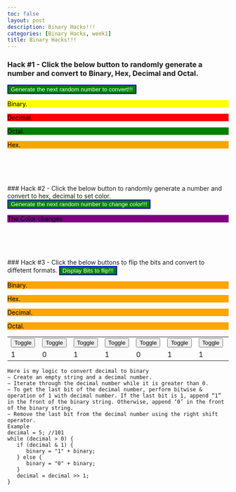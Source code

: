 ```yaml
---
toc: false
layout: post
description: Binary Hacks!!!
categories: [Binary Hacks, week1]
title: Binary Hacks!!!
---
```

### Hack #1 - Click the below button to randomly generate a number and convert to Binary, Hex, Decimal and Octal.

<button name="button" onclick="getRandomBinaryHack1()" style="background-color:green; border-color:blue; color:white">Generate the next random number to convert!!!</button>
<br/>

<p id="randomBinary" style="background-color:yellow; color:black">Binary.</p>
<p id="randomDecimal" style="background-color:red; color:black">Decimal.</p>
<p id="randomOctal" style="background-color:green; color:black">Octal.</p>
<p id="randomHex" style="background-color:orange; color:black">Hex.</p>
<br/><br/><br/><br/>
### Hack #2 - Click the below button to randomly generate a number and convert to hex, decimal to set color.
<button name="button" onclick="getRandomBinaryHack2()" style="background-color:green; border-color:blue; color:white">Generate the next random number to change color!!!</button>
<br/>
<p id="colorBox" style="background-color:purple; color:black">The Color changes</p>
<p id="colorBoxHex"></p>
<br/><br/><br/><br/>
### Hack #3 - Click the below buttons to flip the bits and convert to diffetent formats.
<button name="button" onclick="displayBits()" style="background-color:green; border-color:blue; color:white">Display Bits to flip!!!</button>
<p id="randomBinaryP" style="background-color:orange; color:black">Binary.</p>
<p id="randomHexP" style="background-color:orange; color:black">Hex.</p>
<p id="randomDecimalP" style="background-color:orange; color:black">Decimal.</p>
<p id="randomOctalP" style="background-color:orange; color:black">Octal.</p>

<table style="width:100%">
  <tr>
    <td><button id="tbit7" onclick="bitToggle(7)" >Toggle</button></td>
    <td><button id="tbit6" onclick="bitToggle(6)" >Toggle</button></td>
    <td><button id="tbit5" onclick="bitToggle(5)" >Toggle</button></td>
    <td><button id="tbit4" onclick="bitToggle(4)" >Toggle</button></td>
    <td><button id="tbit3" onclick="bitToggle(3)" >Toggle</button></td>
    <td><button id="tbit2" onclick="bitToggle(2)" >Toggle</button></td>
    <td><button id="tbit1" onclick="bitToggle(1)" >Toggle</button></td>
    <td><button id="tbit0" onclick="bitToggle(0)" >Toggle</button></td>
    
  </tr>
  <tr>
    <td id="bit0">1</td>
    <td id="bit1">0</td>
    <td id="bit2">1</td>
    <td id="bit3">1</td>
    <td id="bit4">0</td>
    <td id="bit5">1</td>
    <td id="bit6">1</td>
    <td id="bit7">0</td>
  </tr>
</table>

<script>
// this function is called upon button click
function getRandomBinaryHack1() {
	var time = new Date().getMilliseconds(); //get current time
	var random = time % 100; // get the value < 100
	var val = random;					       

    document.getElementById("randomBinary").innerHTML = "Binary: " + random.toString(2); 
    document.getElementById("randomDecimal").innerHTML = "Decimal: " + random.toString(10); 
    document.getElementById("randomOctal").innerHTML = "Octal: " + random.toString(8); 
    document.getElementById("randomHex").innerHTML = "Hexadecimal: 0x" + random.toString(16);
	
}
						       
// this function is called upon button click
function getRandomBinaryHack2() {
	var time = new Date().getMilliseconds(); //get current time
	var val = time % 100; // get the value < 100
	var hex = val.toString(16);
	
	// Set color					     
    document.getElementById("colorBox").style.backgroundColor = `rgb(${val}, ${val}, ${val})`;
    document.getElementById("colorBox").innerHTML = "Color Code: rgb(" + val + "," + val + "," + val + ")";
    document.getElementById("colorBoxHex").innerHTML = "Hex#" + hex + hex + hex;
}
						       
var gDecimal = 14;
function displayBits() {
    //decimal = 10; //101
    var binary = "";
    //document.write("Hello, Coding Ground!");
    //while (decimal > 0) {
    decimal = gDecimal;
    for (i = 7; i > -1; i--) {
       bitid = "bit" + i;
       
       if (decimal & 1) {
          binary = "1" + binary;
          document.getElementById(bitid).innerHTML = "1";
       } else {
          binary = "0" + binary;
          document.getElementById(bitid).innerHTML = "0";
       }
       decimal = decimal >> 1;
    }
   document.getElementById("randomBinaryP").innerHTML = "Binary: " + binary;
   document.getElementById("randomHexP").innerHTML = "Hexadecimal: 0x" +gDecimal.toString(16);
   document.getElementById("randomOctalP").innerHTML = "Octal: " + gDecimal.toString(8);
   document.getElementById("randomDecimalP").innerHTML = "Decimal: " + gDecimal.toString(10);
}
function bit_test(num, bit){
    return ((num>>bit) % 2 != 0)
}

function bit_set(num, bit){
    return num | 1<<bit;
}

function bit_clear(num, bit){
    return num & ~(1<<bit);
}

function bitToggle(bit){
    num = gDecimal;
    gDecimal = bit_test(num, bit) ? bit_clear(num, bit) : bit_set(num, bit);
    //gDecimal = bit_set(num, bit);
    displayBits();
	document.getElementById("randomDecimalP").innerHTML = "Decimal: " + gDecimal.toString(10);
    return decimal;
}
	
</script>


```
Here is my logic to convert decimal to binary
− Create an empty string and a decimal number.
− Iterate through the decimal number while it is greater than 0.
− To get the last bit of the decimal number, perform bitwise & operation of 1 with decimal number. If the last bit is 1, append “1” in the front of the binary string. Otherwise, append ‘0’ in the front of the binary string.
− Remove the last bit from the decimal number using the right shift operator.
Example 
decimal = 5; //101
while (decimal > 0) {
   if (decimal & 1) {
      binary = "1" + binary;
   } else {
      binary = "0" + binary;
   }
   decimal = decimal >> 1;
}
```


